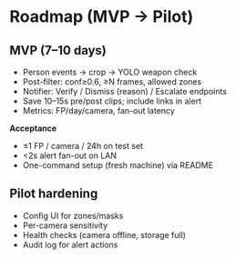# Roadmap (MVP → Pilot)

## MVP (7–10 days)
- Person events → crop → YOLO weapon check
- Post-filter: conf≥0.6, ≥N frames, allowed zones
- Notifier: Verify / Dismiss (reason) / Escalate endpoints
- Save 10–15s pre/post clips; include links in alert
- Metrics: FP/day/camera, fan-out latency

**Acceptance**
- ≤1 FP / camera / 24h on test set
- <2s alert fan-out on LAN
- One-command setup (fresh machine) via README

## Pilot hardening
- Config UI for zones/masks
- Per-camera sensitivity
- Health checks (camera offline, storage full)
- Audit log for alert actions
